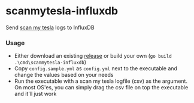# scanmytesla-influxdb

Send [scan my tesla](https://www.scanmytesla.com/) logs to InfluxDB

### Usage

- Either download an existing [release](https://github.com/Scrin/scanmytesla-influxdb/releases) or build your own (`go build .\cmd\scanmytesla-influxdb`)
- Copy `config.sample.yml` as `config.yml` next to the executable and change the values based on your needs
- Run the executable with a scan my tesla logfile (csv) as the argument. On most OS'es, you can simply drag the csv file on top the executable and it'll just work
